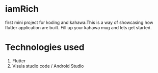# iamRich
first mini project for koding and kahawa.This is a way of showcasing how flutter application are built. Fill up your kahawa mug and lets get started. 
# Technologies used 
1. Flutter 
2. Visula studio code / Android Studio 
